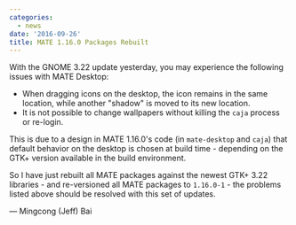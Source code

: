 ```yaml
---
categories:
  - news
date: '2016-09-26'
title: MATE 1.16.0 Packages Rebuilt
---
```



With the GNOME 3.22 update yesterday, you may experience the following issues with MATE Desktop:

- When dragging icons on the desktop, the icon remains in the same location, while another "shadow" is moved to its new location.
- It is not possible to change wallpapers without killing the `caja` process or re-login.

This is due to a design in MATE 1.16.0's code (in `mate-desktop` and `caja`) that default behavior on the desktop is chosen at build time - depending on the GTK+ version available in the build environment.

So I have just rebuilt all MATE packages against the newest GTK+ 3.22 libraries - and re-versioned all MATE packages to `1.16.0-1` - the problems listed above should be resolved with this set of updates.

— Mingcong (Jeff) Bai